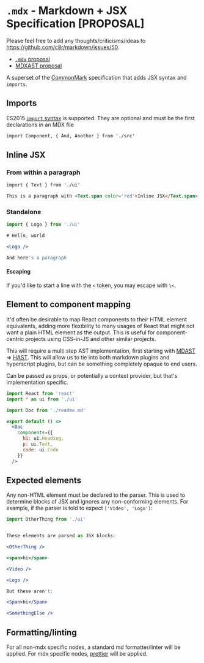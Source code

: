 # `.mdx` - Markdown + JSX Specification [PROPOSAL]

Please feel free to add any thoughts/criticisms/ideas to https://github.com/c8r/markdown/issues/50.

- [`.mdx` proposal](https://spectrum.chat/?t=1021be59-2738-4511-aceb-c66921050b9a)
- [MDXAST proposal](https://github.com/syntax-tree/ideas/issues/3)

A superset of the [CommonMark](http://commonmark.org) specification that adds JSX syntax and `imports`.

## Imports

ES2015 [`import` syntax](https://developer.mozilla.org/en-US/docs/Web/JavaScript/Reference/Statements/import) is supported. They are optional and must be the first declarations in an MDX file

```md
import Component, { And, Another } from './src'
```

## Inline JSX

### From within a paragraph

```md
import { Text } from './ui'

This is a paragraph with <Text.span color='red'>Inline JSX</Text.span>
```

### Standalone

```jsx
import { Logo } from './ui'

# Hello, world

<Logo />

And here's a paragraph
```

#### Escaping

If you'd like to start a line with the `<` token, you may escape with `\<`.

## Element to component mapping

It'd often be desirable to map React components to their HTML element equivalents, adding more flexibility to many usages of React that might not want a plain HTML element as the output.
This is useful for component-centric projects using CSS-in-JS and other similar projects.

This will require a multi step AST implementation, first starting with [MDAST](https://github.com/syntax-tree/mdast) => [HAST](https://github.com/syntax-tree/hast).
This will allow us to tie into both markdown plugins and hyperscript plugins, but can be something completely opaque to end users.

Can be passed as props, or potentially a context provider, but that's implementation specific.

```jsx
import React from 'react'
import * as ui from './ui'

import Doc from './readme.md'

export default () =>
  <Doc
    components={{
      h1: ui.Heading,
      p: ui.Text,
      code: ui.Code
    }}
  />
```

## Expected elements

Any non-HTML element must be declared to the parser. This is used to determine blocks of JSX and ignores any non-conforming elements. For example, if the parser is told to expect `['Video', 'Logo']`:

```jsx
import OtherThing from './ui'


These elements are parsed as JSX blocks:

<OtherThing />

<span>hi</span>

<Video />

<Logo />

But these aren't:

<Span>hi</Span>

<SomethingElse />
```

## Formatting/linting

For all non-mdx specific nodes, a standard md formatter/linter will be applied.
For mdx specific nodes, [prettier](https://github.com/prettier/prettier) will be applied.
